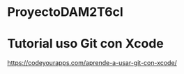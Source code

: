 # ProyectoDAM2T6cl

# Tutorial uso Git con Xcode
https://codeyourapps.com/aprende-a-usar-git-con-xcode/
